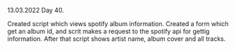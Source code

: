 13.03.2022
Day 40.

Created script which views spotify album information. 
Created a form which get an album id, and scrit makes a request to the spotify api for gettig information.
After that script shows artist name, album cover and all tracks.
